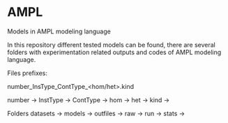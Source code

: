 # AMPL
Models in AMPL modeling language

In this repository different tested models can be found, there are several folders with experimentation related outputs and codes of AMPL modeling language.

Files prefixes: 

number_InsType_ContType_<hom/het>.kind

number ->
InstType ->
ContType ->
hom ->
het ->
kind ->

Folders
	datasets -> 
	models ->
	outfiles ->
	raw -> 
	run ->
	stats ->
